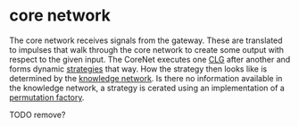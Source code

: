 # core network
The core network receives signals from the gateway. These are translated to
impulses that walk through the core network to create some output with respect
to the given input. The CoreNet executes one [CLG](clg.md) after another and
forms dynamic [strategies](strategy.md) that way. How the strategy then looks
like is determined by the [knowledge network](knowledge_network.md). Is there
no information available in the knowledge network, a strategy is cerated using
an implementation of a [permutation factory](permutation_factory).

TODO remove?
